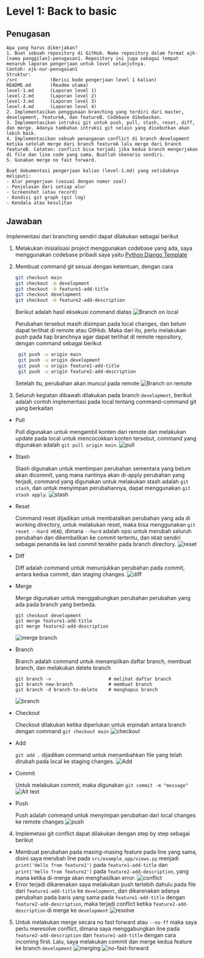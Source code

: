 # Level 1: Back to basic

## Penugasan
```
Apa yang harus dikerjakan?
1. Buat sebuah repository di GitHub. Nama repository dalam format ajk-[nama panggilan]-penugasan1. Repository ini juga sebagai tempat menaruh laporan pengerjaan untuk level selanjutnya.
Contoh: ajk-nur-penugasan1
Struktur: 
/src			(Berisi kode pengerjaan level 1 kalian)
README.md		(Readme utama)
level-1.md		(Laporan level 1)
level-2.md		(Laporan level 2)
level-3.md		(Laporan level 3)
level-4.md		(Laporan level 4)
2. Implementasikan penggunaan branching yang terdiri dari master, development, featureA, dan featureB. Codebase dibebaskan.
3. Implementasikan intruksi git untuk push, pull, stash, reset, diff, dan merge. Adanya tambahan intruksi git selain yang disebutkan akan lebih baik.
4. Implementasikan sebuah penanganan conflict di branch development ketika setelah merge dari branch featureA lalu merge dari branch featureB. Catatan: conflict bisa terjadi jika kedua branch mengerjakan di file dan line code yang sama. Buatlah skenario sendiri.
5. Gunakan merge no fast forward.

Buat dokumentasi pengerjaan kalian (level-1.md) yang setidaknya meliputi:
- Alur pengerjaan (sesuai dengan nomor soal)
- Penjelasan dari setiap alur
- Screenshot (atau record)
- Kondisi git graph (git log)
- Kendala atau kesulitan
```
## Jawaban
Implementasi dari branching sendiri dapat dilakukan sebagai berikut

1. Melakukan inisialisasi project menggunakan codebase yang ada, saya menggunakan codebase pribadi saya yaitu [Python Django Template](https://github.com/ifzahri/django-template)
2. Membuat command git sesuai dengan ketentuan, dengan cara
   ```bash
   git checkout main
   git checkout -b development
   git checkout -b feature1-add-title
   git checkout development
   git checkout -b feature2-add-description
   ```
   Berikut adalah hasil eksekusi command diatas
   ![Branch on local](/src/docs/image.png)

   Perubahan tersebut masih disimpan pada local changes, dan belum dapat terlihat di remote atau GitHub. Maka dari itu, perlu melakukan push pada tiap branchnya agar dapat terlihat di remote repository, dengan command sebagai berikut
   ```bash
    git push -u origin main
    git push -u origin development
    git push -u origin feature1-add-title
    git push -u origin feature2-add-description
   ```
   Setelah itu, perubahan akan muncul pada remote
   ![Branch on remote](/src/docs/image-2.png)

3. Seluruh kegiatan dibawah dilakukan pada branch `development`, berikut adalah contoh implementasi pada local tentang command-command git yang berkaitan
- Pull
  
  Pull digunakan untuk mengambil konten dari remote dan melakukan update pada local untuk mencocokkan konten tersebut, command yang digunakan adalah
  `git pull origin main`.
  ![pull](/src/docs/image-13.png)

- Stash
  
  Stash digunakan untuk mentimpan perubahan sementara yang belum akan dicommit, yang mana nantinya akan di-apply perubahan yang terjadi, command yang digunakan untuk melakukan stash adalah `git stash`, dan untuk menyimpan perubahannya, dapat menggunakan `git stash apply`.
  ![stash](/src/docs/image-15.png)

- Reset
  
  Command reset dijadikan untuk membatalkan perubahan yang ada di working directory, untuk melakukan reset, maka bisa menggunakan `git reset --hard HEAD`, dimana `--hard` adalah opsi untuk merubah seluruh perubahan dan dikembalikan ke commit tertentu, dan `HEAD` sendiri sebagai penanda ke last commit terakhir pada branch directory.
  ![reset](/src/docs/image-14.png)

- Diff
  
  Diff adalah command untuk menunjukkan perubahan pada commit, antara kedua commit, dan staging changes.
  ![diff](/src/docs/image-11.png)
- Merge
  
  Merge digunakan untuk menggabungkan perubahan perubahan yang ada pada branch yang berbeda.
  ```
  git checkout development
  git merge feature1-add-title
  git merge feature2-add-description
  ```
  ![merge branch](/src/docs/image-12.png)
- Branch
  
  Branch adalah command untuk menampilkan daftar branch, membuat branch, dan melakukan delete branch
  ```
  git branch -v                     # melihat daftar branch
  git branch new-branch             # membuat branch
  git branch -d branch-to-delete    # menghapus branch
  ```
  ![branch](/src/docs/image-5.png)

- Checkout
  
  Checkout dilakukan ketika diperlukan untuk erpindah antara branch dengan command `git checkout main`
  ![checkout](/src/docs/image-6.png)

- Add
  
  `git add .` dijadikan command untuk menambahkan file yang telah dirubah pada local ke staging changes.
  ![Add](/src/docs/image-16.png)

- Commit
  
  Untuk melakukan commit, maka digunakan `git commit -m "message"`
![Alt text](/src/docs/image-3.png)
- Push
  
  Push adalah command untuk menyimpan perubahan dari local changes ke remote changes
  ![push](/src/docs/image-4.png)
  
4. Implemetasi git conflict dapat dilakukan dengan step by step sebagai berikut

- Membuat perubahan pada masing-masing feature pada line yang sama, disini saya merubah line pada `src/example_app/views.py` menjadi `print('Hello from feature1')` pada `feature1-add-title` dan `print('Hello from feature2')` pada `feature2-add-description`, yang mana ketika di-merge akan menghasilkan error.
  ![conflict](/src/docs/image-7.png)
- Error terjadi dikarenakan saya melakukan push terlebih dahulu pada file dari `feature1-add-title` ke `development`, dan dikarenakan adanya perubahan pada baris yang sama pada `feature1-add-title` dengan `feature2-add-description`, maka terjadi conflict ketika `feature2-add-description` di merge ke `development`
  ![resolve](/src/docs/image-8.png)
   

5. Untuk melakukan merge secara no fast forward atau `--no-ff` maka saya perlu meresolve conflict, dimana saya menggabungkan line pada `feature2-add-description` dan `feature1-add-title` dengan cara incoming first. Lalu, saya melakukan commit dan merge kedua feature ke branch `development`
   ![merging](/src/docs/image-9.png)
   ![no-fast-forward](/src/docs/image-10.png)